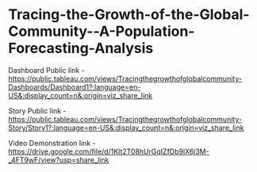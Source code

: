 # Tracing-the-Growth-of-the-Global-Community--A-Population-Forecasting-Analysis

Dashboard Public link - https://public.tableau.com/views/Tracingthegrowthofglobalcommunity-Dashboards/Dashboard1?:language=en-US&:display_count=n&:origin=viz_share_link

Story Public link - https://public.tableau.com/views/Tracingthegrowthofglobalcommunity-Story/Story1?:language=en-US&:display_count=n&:origin=viz_share_link

Video Demonstration link - https://drive.google.com/file/d/1Klt2T08hUrGqIZfDb9iX6j3M-_4FT9wF/view?usp=share_link
